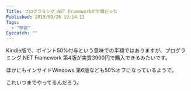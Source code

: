 ```yaml
---
Title: プログラミング.NET Frameworkが半額だった
Published: 2015/09/26 19:14:13
Tags:
  - "物欲"
Eyecatch: ""
---
```

Kindle版で、ポイント50%付与という意味での半額ではありますが、プログラミング.NET Framework 第4版が実質3900円で購入できるみたいです。  

<?# AmazonAffiliate B00M90AN4C /?>

ほかにもインサイドWindows 第6版なども50%オフになっているようで。

<?# AmazonAffiliate B00KWZNAYG /?>

<?# AmazonAffiliate B00KWZNF9Q /?>

これいつまでやってるんだろう。